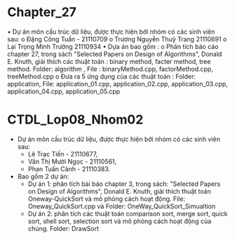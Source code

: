# Chapter_27
•	Dự án môn cấu trúc dữ liệu, được thực hiện bởi nhóm có các sinh viên sau:
  o	Đặng Công Tuấn - 21110709
  o	Trương Nguyễn Thuỳ Trang 21110691
  o	Lại Trọng Minh Trường 21110934
•	Dựa án bao gồm :
  o	Phân tích báo cáo chapter 27, trong sách "Selected Papers on Design of Algorithms", Donald E. Knuth, giải thích các thuật toán : binary method, facter method, tree method. Folder: algorithm , File : binaryMethod.cpp, factorMethod.cpp, treeMethod.cpp
  o	Đưa ra 5 ứng dụng của các thuật toán : Folder: application, File: application_01.cpp, application_02.cpp, application_03.cpp, application_04.cpp, application_05.cpp
# CTDL_Lop08_Nhom02
- Dự án môn cấu trúc dữ liệu, được thực hiện bởi nhóm có các sinh viên sau:
  + Lê Trạc Tiến - 21110677,
  + Văn Thị Mười Ngọc - 21110561,
  + Phan Tuấn Cảnh - 21110383.
- Bao gồm 2 dự án:
  + Dự án 1: phân tích bài báo chapter 3, trong sách: "Selected Papers on Design of Algorithms", Donald E. Knuth, 
giải thích thuật toán Oneway-QuickSort và mô phỏng cách hoạt động.
    File: Oneway_QuickSort.cpp và Folder: OneWay_QuickSort_Simualtion
  + Dự án 2: phân tích các thuật toán comparison sort, merge sort, quick sort, shell sort, selection sort và mô phỏng cách hoạt động của chúng.
    Folder: DrawSort
